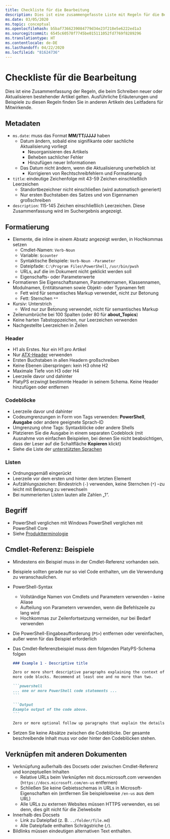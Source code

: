 ```yaml
---
title: Checkliste für die Bearbeitung
description: Dies ist eine zusammengefasste Liste mit Regeln für die Bearbeitung der PowerShell-Dokumentation.
ms.date: 03/05/2020
ms.topic: conceptual
ms.openlocfilehash: b5baf7366239084779d34e23f218e5e6222ed1a3
ms.sourcegitcommit: 6545c60578f7745be015111052fd7769f8289296
ms.translationtype: HT
ms.contentlocale: de-DE
ms.lasthandoff: 04/22/2020
ms.locfileid: "81624736"
---
```

# <a name="editors-checklist"></a>Checkliste für die Bearbeitung

Dies ist eine Zusammenfassung der Regeln, die beim Schreiben neuer oder Aktualisieren bestehender Artikel gelten. Ausführliche Erläuterungen und Beispiele zu diesen Regeln finden Sie in anderen Artikeln des Leitfadens für Mitwirkende.

## <a name="metadata"></a>Metadaten

- `ms.date`: muss das Format **MM/TT/JJJJ** haben
  - Datum ändern, sobald eine signifikante oder sachliche Aktualisierung vorliegt
    - Neuorganisieren des Artikels
    - Beheben sachlicher Fehler
    - Hinzufügen neuer Informationen
  - Das Datum nicht ändern, wenn die Aktualisierung unerheblich ist
    - Korrigieren von Rechtschreibfehlern und Formatierung
- `title`: eindeutige Zeichenfolge mit 43-59 Zeichen einschließlich Leerzeichen
  - Standortbezeichner nicht einschließen (wird automatisch generiert)
  - Nur ersten Buchstaben des Satzes und von Eigennamen großschreiben
- `description`: 115-145 Zeichen einschließlich Leerzeichen. Diese Zusammenfassung wird im Suchergebnis angezeigt.

## <a name="formatting"></a>Formatierung

- Elemente, die inline in einem Absatz angezeigt werden, in Hochkommas setzen
  - Cmdlet-Namen: `Verb-Noun`
  - Variable: `$counter`
  - Syntaktische Beispiele: `Verb-Noun -Parameter`
  - Dateipfade: `C:\Program Files\PowerShell`, `/usr/bin/pwsh`
  - URLs, auf die im Dokument nicht geklickt werden soll
  - Eigenschafts- oder Parameterwerte
- Formatieren Sie Eigenschaftsnamen, Parameternamen, Klassennamen, Modulnamen, Entitätsnamen sowie Objekt- oder Typnamen fett
  - Fett wird für semantisches Markup verwendet, nicht zur Betonung
  - Fett: Sternchen `**`
- Kursiv: Unterstrich `_`
  - Wird nur zur Betonung verwendet, nicht für semantisches Markup
- Zeilenumbrüche bei 100 Spalten (oder 80 für **about_Topics**)
- Keine harten Tabstoppzeichen, nur Leerzeichen verwenden
- Nachgestellte Leerzeichen in Zeilen

### <a name="headers"></a>Header

- H1 als Erstes. Nur ein H1 pro Artikel
- Nur [ATX-Header](https://github.github.com/gfm/#atx-headings) verwenden
- Ersten Buchstaben in allen Headern großschreiben
- Keine Ebenen überspringen: kein H3 ohne H2
- Maximale Tiefe von H3 oder H4
- Leerzeile davor und dahinter
- PlatyPS erzwingt bestimmte Header in seinem Schema. Keine Header hinzufügen oder entfernen

### <a name="code-blocks"></a>Codeblöcke

- Leerzeile davor und dahinter
- Codeumgrenzungen in Form von Tags verwenden: **PowerShell**, **Ausgabe** oder andere geeignete Sprach-ID
- Umgrenzung ohne Tags: Syntaxblöcke oder andere Shells
- Platzieren Sie die Ausgabe in einem separaten Codeblock (mit Ausnahme von einfachen Beispielen, bei denen Sie nicht beabsichtigen, dass der Leser auf die Schaltfläche **Kopieren** klickt)
- Siehe die Liste der [unterstützten Sprachen](/contribute/code-in-docs#supported-languages)

### <a name="lists"></a>Listen

- Ordnungsgemäß eingerückt
- Leerzeile vor dem ersten und hinter dem letzten Element
- Aufzählungszeichen: Bindestrich (`-`) verwenden, keine Sternchen (`*`) –zu leicht mit Betonung zu verwechseln
- Bei nummerierten Listen lauten alle Zahlen „1“.

## <a name="terminology"></a>Begriff

- PowerShell verglichen mit Windows PowerShell verglichen mit PowerShell Core
- Siehe [Produktterminologie](powershell-style-guide.md#product-terminology)

## <a name="cmdlet-reference-examples"></a>Cmdlet-Referenz: Beispiele

- Mindestens ein Beispiel muss in der Cmdlet-Referenz vorhanden sein.
- Beispiele sollten gerade nur so viel Code enthalten, um die Verwendung zu veranschaulichen.
- PowerShell-Syntax
  - Vollständige Namen von Cmdlets und Parametern verwenden – keine Aliase
  - Aufteilung von Parametern verwenden, wenn die Befehlszeile zu lang wird
  - Hochkommas zur Zeilenfortsetzung vermeiden, nur bei Bedarf verwenden
- Die PowerShell-Eingabeaufforderung (`PS>`) entfernen oder vereinfachen, außer wenn für das Beispiel erforderlich
- Das Cmdlet-Referenzbeispiel muss dem folgenden PlatyPS-Schema folgen

  ~~~Markdown
  ### Example 1 - Descriptive title

  Zero or more short descriptive paragraphs explaining the context of the example followed by one or
  more code blocks. Recommend at least one and no more than two.

  ```powershell
  ... one or more PowerShell code statements ...
  ```

  ```Output
  Example output of the code above.
  ```

  Zero or more optional follow up paragraphs that explain the details of the code and output.
  ~~~

- Setzen Sie keine Absätze zwischen die Codeblöcke. Der gesamte beschreibende Inhalt muss vor oder hinter den Codeblöcken stehen.

## <a name="linking-to-other-documents"></a>Verknüpfen mit anderen Dokumenten

- Verknüpfung außerhalb des Docsets oder zwischen Cmdlet-Referenz und konzeptuellen Inhalten
  - Relative URLs beim Verknüpfen mit docs.microsoft.com verwenden (`https://docs.microsoft.com/en-us` entfernen)
  - Schließen Sie keine Gebietsschemas in URLs in Microsoft-Eigenschaften ein (entfernen Sie beispielsweise `/en-us` aus dem URL)
  - Alle URLs zu externen Websites müssen HTTPS verwenden, es sei denn, dies gilt nicht für die Zielwebsite
- Innerhalb des Docsets
  - Link zu Dateipfad (z. B. `../folder/file.md`)
  - Alle Dateipfade enthalten Schrägstriche (`/`).
- Bildlinks müssen eindeutigen alternativen Text enthalten.
